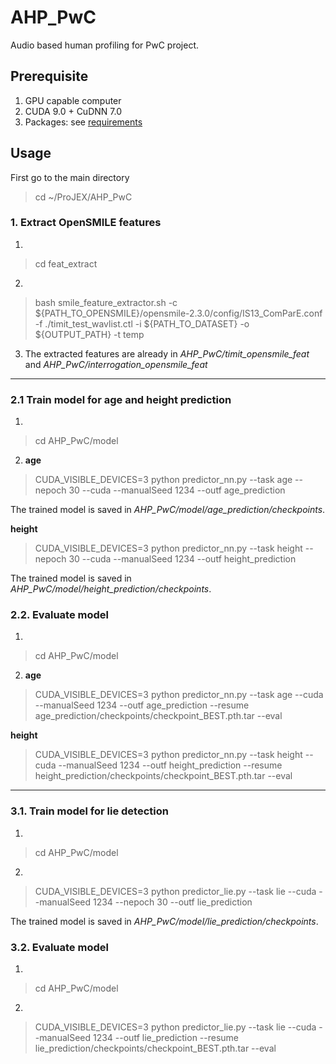 # AHP_PwC
Audio based human profiling for PwC project.

## Prerequisite
1. GPU capable computer
2. CUDA 9.0 + CuDNN 7.0
3. Packages: see [requirements](./requirements.txt)

## Usage
First go to the main directory

> cd ~/ProJEX/AHP_PwC

### 1. Extract OpenSMILE features
1.
> cd feat_extract

2.
> bash smile_feature_extractor.sh -c ${PATH_TO_OPENSMILE}/opensmile-2.3.0/config/IS13_ComParE.conf -f ./timit_test_wavlist.ctl -i ${PATH_TO_DATASET} -o ${OUTPUT_PATH} -t temp

3. The extracted features are already in *AHP_PwC/timit_opensmile_feat* and *AHP_PwC/interrogation_opensmile_feat*

----
### 2.1 Train model for age and height prediction
1.
> cd AHP_PwC/model

2. **age**

> CUDA_VISIBLE_DEVICES=3 python predictor_nn.py --task age --nepoch 30 --cuda --manualSeed 1234 --outf age_prediction

The trained model is saved in *AHP_PwC/model/age_prediction/checkpoints*.

**height**

> CUDA_VISIBLE_DEVICES=3 python predictor_nn.py --task height --nepoch 30 --cuda --manualSeed 1234 --outf height_prediction

The trained model is saved in *AHP_PwC/model/height_prediction/checkpoints*.

### 2.2. Evaluate model
1.
> cd AHP_PwC/model

2. **age**

> CUDA_VISIBLE_DEVICES=3 python predictor_nn.py --task age --cuda --manualSeed 1234 --outf age_prediction --resume age_prediction/checkpoints/checkpoint_BEST.pth.tar --eval

**height**

> CUDA_VISIBLE_DEVICES=3 python predictor_nn.py --task height --cuda --manualSeed 1234 --outf height_prediction --resume height_prediction/checkpoints/checkpoint_BEST.pth.tar --eval

----
### 3.1. Train model for lie detection
1.
> cd AHP_PwC/model

2.
> CUDA_VISIBLE_DEVICES=3 python predictor_lie.py --task lie --cuda --manualSeed 1234 --nepoch 30 --outf lie_prediction


The trained model is saved in *AHP_PwC/model/lie_prediction/checkpoints*.

### 3.2. Evaluate model
1.
> cd AHP_PwC/model

2.
> CUDA_VISIBLE_DEVICES=3 python predictor_lie.py --task lie --cuda --manualSeed 1234 --outf lie_prediction --resume lie_prediction/checkpoints/checkpoint_BEST.pth.tar --eval
